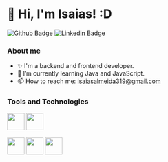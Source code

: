 # 👋 Hi, I'm Isaias! :D

[![Github Badge](https://img.shields.io/badge/-Github-000?style=flat-square&logo=Github&logoColor=white&link=https://github.com/isaiasalmeida20)](https://github.com/isaiasalmeida20)
[![Linkedin Badge](https://img.shields.io/badge/-LinkedIn-blue?style=flat-square&logo=Linkedin&logoColor=white&link=https://www.linkedin.com/in/isaias-almeida-087037252/)](https://www.linkedin.com/in/isaias-almeida-087037252/)

### About me

- ✨ I'm a backend and frontend developer.
- 🌱 I’m currently learning Java and JavaScript.
- 📫 How to reach me: isaiasalmeida319@gmail.com

### Tools and Technologies

<img src="https://cdn.worldvectorlogo.com/logos/java-4.svg" width="40" height="40"/> <img src="https://cdn.worldvectorlogo.com/logos/spring-3.svg" width="40" height="40"/>

<img src="https://cdn.worldvectorlogo.com/logos/javascript-1.svg" width="40" height="40"/> <img src="https://cdn.worldvectorlogo.com/logos/typescript.svg" width="40" height="40"/> <img src="https://cdn.worldvectorlogo.com/logos/react-2.svg" width="40" height="40"/>
